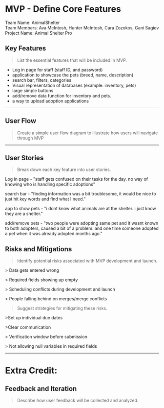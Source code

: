 # MVP \- Define Core Features

Team Name:  AnimalShelter  
Team Members: Ava McIntosh, Hunter McIntosh, Cara Zozokos, Gani Sagiev  
Project Name: Animal Shelter Pro

## Key Features

> List the essential features that will be included in MVP.  

- Log in page for staff (staff ID, and password)
- application to showcase the pets (breed, name, description)
- search bar, filters, categories
- Visual representation of databases (example: inventory, pets)
- large simple buttons
- add/remove data function for inventory and pets.
- a way to upload adoption applications

***

## User Flow

> Create a simple user flow diagram to illustrate how users will navigate through MVP


 ***

## User Stories

> Break down each key feature into user stories.

Log in page - "staff gets confused on their tasks for the day. no way of knowing who is handling specific adoptions"  

search bar - "finding information was a bit troublesome, it would be nice to just hit key words and find what I need."  

app to show pets - "i dont know what animals are at the shelter. i just know they are a shelter."  

add/remove pets - "two people were adopting same pet and it wasnt known to both adopters, caused a bit of a problem. and one time someone adopted a pet when it was already adopted months ago." 

## Risks and Mitigations

> Identify potential risks associated with MVP development and launch.

  \> Data gets entered wrong  
  
  \> Required fields showing up empty 
  
  \> Scheduling conflicts during development and launch  
  
  \> People falling behind on merges/merge conflicts  


> Suggest strategies for mitigating these risks.

  \>Set up individual due dates

  \>Clear communication

  \> Verification window before submission

  \> Not allowing null variables in required fields

*** 

# Extra Credit:

## Feedback and Iteration

> Describe how user feedback will be collected and analyzed.
